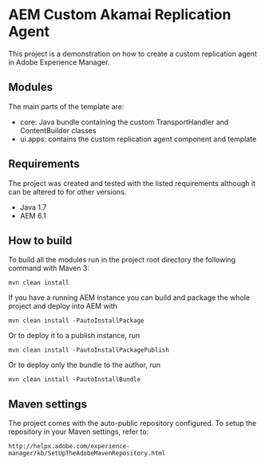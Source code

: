 # AEM Custom Akamai Replication Agent

This project is a demonstration on how to create a custom replication agent in Adobe Experience Manager.

## Modules

The main parts of the template are:

* core: Java bundle containing the custom TransportHandler and ContentBuilder classes
* ui.apps: contains the custom replication agent component and template

## Requirements

The project was created and tested with the listed requirements although it can be altered to for other versions.

* Java 1.7
* AEM 6.1

## How to build

To build all the modules run in the project root directory the following command with Maven 3:

    mvn clean install

If you have a running AEM instance you can build and package the whole project and deploy into AEM with  

    mvn clean install -PautoInstallPackage
    
Or to deploy it to a publish instance, run

    mvn clean install -PautoInstallPackagePublish
    
Or to deploy only the bundle to the author, run

    mvn clean install -PautoInstallBundle

## Maven settings

The project comes with the auto-public repository configured. To setup the repository in your Maven settings, refer to:

    http://helpx.adobe.com/experience-manager/kb/SetUpTheAdobeMavenRepository.html
